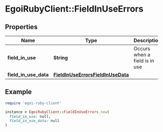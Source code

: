 # EgoiRubyClient::FieldInUseErrors

## Properties

| Name | Type | Description | Notes |
| ---- | ---- | ----------- | ----- |
| **field_in_use** | **String** | Occurs when a field is in use | [optional] |
| **field_in_use_data** | [**FieldInUseErrorsFieldInUseData**](FieldInUseErrorsFieldInUseData.md) |  | [optional] |

## Example

```ruby
require 'egoi-ruby-client'

instance = EgoiRubyClient::FieldInUseErrors.new(
  field_in_use: null,
  field_in_use_data: null
)
```

